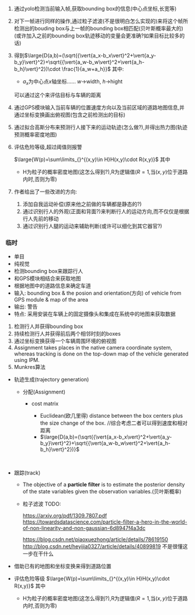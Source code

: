 

1. 通过yolo检测当前输入帧,获取bounding box的信息(中心点坐标,长宽等)

2. 对下一帧进行同样的操作,通过粒子滤波(不是很明白怎么实现的)来将这个帧所检测出的bouding box与上一帧的bounding box相匹配(贝叶斯概率最大的)(或许加入之前的bounding box轨迹移动的变量会更准确?如果目标比较多的话)

3. 得到$\large{D(a,b)=(\sqrt{{\vert{a_x-b_x\vert}^2+\vert{a_y-b_y}\vert}^2}+\sqrt{{\vert{a_w-b_w\vert}^2+\vert{a_h-b_h}\vert}^2})\cdot \frac{1}{a_w+a_h}}$
   其中:

   - $a_x$为中心点$x$轴坐标...... $w$->width, $h$->hight

   可以通过这个来评估目标与车辆的距离

4. 通过GPS模块输入当前车辆的位置速度方向以及当前区域的道路地图信息,并通过坐标变换画出俯视图(包含之前检测出的目标)

5. 通过拟合高斯分布来预测行人接下来的运动轨迹(怎么做?),并得出热力图(轨迹预测概率密度地图)

6. 评估危险等级,超过阈值则报警

   $\large{W(p)=\sum\limits_{}^{(x,y)\in H}H(x,y)\cdot R(x,y)}$
   其中

   - H为粒子的概率密度地图(这怎么得到?),R为逻辑值($R=1$,当$(x,y)$位于道路内时,否则为零)

7. 作者给出了一些改进的方向:

   1. 添加自我运动补偿(原来他之前做的车辆都是静态的?)
   2. 通过识别行人的外观(正面和背面?)来判断行人的运动方向,而不仅仅是根据行人先前的移动
   3. 通过识别行人腿的运动来辅助判断(或许可以细化到其它器官?)















### 临时

- 单目
- 纯视觉
- 检测bounding box来跟踪行人
- 和GPS模块相结合来获取地图
- 根据地图中的道路信息来确定车道
- 输入: bounding box & the posion and orientation(方向) of vehicle from GPS module & map of the area
- 输出: 警告
- 特点: 采用安装在车辆上的固定摄像头和集成在系统中的地图来获取数据





1. 检测行人并获得bounding box
2. 持续检测行人并获得前后两个相邻时刻的boxes
3. 通过坐标变换获得一个车辆周围环境的俯视图
4. Assignment takes places in the native camera coordinate system, whereas tracking is done on the top-down map of the vehicle generated using IPM.
5. Munkres算法



- 轨迹生成(trajectory generation)

  - 分配(Assignment)

    - cost matrix

      - Euclidean(欧几里得) distance between the box centers plus the size change of the box.		//综合考虑二者可以得到速度和相对距离
      - $\large{D(a,b)=(\sqrt{{\vert{a_x-b_x\vert}^2+\vert{a_y-b_y}\vert}^2}+\sqrt{{\vert{a_w-b_w\vert}^2+\vert{a_h-b_h}\vert}^2})}$




​        

  - 跟踪(track)

    - The objective of a **particle filter** is to estimate the posterior density of the state variables given the observation variables.(贝叶斯概率)

    - 粒子滤波
      TODO:

      https://arxiv.org/pdf/1309.7807.pdf
      https://towardsdatascience.com/particle-filter-a-hero-in-the-world-of-non-linearity-and-non-gaussian-6d8947f4a3dc

      https://blog.csdn.net/piaoxuezhong/article/details/78619150
      http://blog.csdn.net/heyijia0327/article/details/40899819
      不是很懂这一步在干什么

  - 借助已有的地图和坐标变换来得到道路位置

  - 评估危险等级
    $\large{W(p)=\sum\limits_{}^{(x,y)\in H}H(x,y)\cdot R(x,y)}$
    其中
    
    - H为粒子的概率密度地图(这怎么得到?),R为逻辑值($R=1$,当$(x,y)$位于道路内时,否则为零)
    











